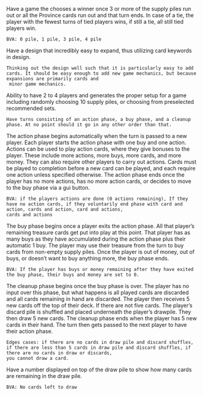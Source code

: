 Have a game the chooses a winner once 3 or more of the supply piles run out or all the Province cards run out and that turn ends. In case of a tie, the player with the fewest turns
 of tied players wins, if still a tie, all still tied players win.
	
	BVA: 0 pile, 1 pile, 3 pile, 4 pile
	
Have a design that incredibly easy to expand, thus utilizing card keywords in design.
	
	Thinking out the design well such that it is particularly easy to add cards. It should be easy enough to add new game mechanics, but because expansions are primarily cards and
	 minor game mechanics.
	 
Ability to have 2 to 4 players and generates the proper setup for a game including randomly choosing 10 supply piles, or choosing from preselected recommended sets.
	
	Have turns consisting of an action phase, a buy phase, and a cleanup phase. At no point should it go in any other order than that.
	
The action phase begins automatically when the turn is passed to a new player. Each player starts the action phase with one buy and one action.  Actions can be used to play action
 cards, where they give bonuses to the player.  These include more actions, more buys, more cards, and more money.  They can also require other players to carry out actions.  Cards 
 must be played to completion before a new card can be played, and each require one action unless specified otherwise.  The action phase ends once the player has no more actions, 
 has no more action cards, or decides to move to the buy phase via a gui button.
	
	BVA: if the players actions are done (0 actions remaining), If they have no action cards, if they voluntarily end phase with card and action, cards and action, card and actions, 
	cards and actions
	
The buy phase begins once a player exits the action phase. All that player’s remaining treasure cards get put into play at this point. That player has as many buys as they have
 accumulated during the action phase plus their automatic 1 buy. The player may use their treasure from the turn to buy cards from non-empty supply piles. Once the player is out of
 money, out of buys, or doesn’t want to buy anything more, the buy phase ends.
	
	BVA: If the player has buys or money remaining after they have exited the buy phase, their buys and money are set to 0.
	
The cleanup phase begins once the buy phase is over. The player has no input over this phase, but what happens is all played cards are discarded and all cards remaining in hand are
 discarded. The player then receives 5 new cards off the top of their deck. If there are not five cards. The player’s discard pile is shuffled and placed underneath the player’s
 drawpile. They then draw 5 new cards. The cleanup phase ends when the player has 5 new cards in their hand. The turn then gets passed to the next player to have their action phase.
	
	Edges cases: if there are no cards in draw pile and discard shuffles, if there are less than 5 cards in draw pile and discard shuffles, if there are no cards in draw or discards,
	you cannot draw a card.
	
Have a number displayed on top of the draw pile to show how many cards are remaining in the draw pile.
	
	BVA: No cards left to draw
